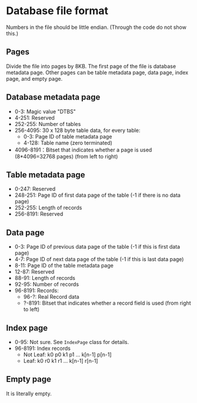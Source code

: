 # Database file format

Numbers in the file should be little endian. (Through the code do not show this.)

## Pages

Divide the file into pages by 8KB. The first page of the file is database metadata page. Other pages can be table metadata page, data page, index page, and empty page.

## Database metadata page

- 0-3: Magic value "DTBS"
- 4-251: Reserved
- 252-255: Number of tables
- 256-4095: 30 x 128 byte table data, for every table:
	- 0-3: Page ID of table metadata page
	- 4-128: Table name (zero terminated)
- 4096-8191：Bitset that indicates whether a page is used (8*4096=32768 pages) (from left to right)

## Table metadata page

- 0-247: Reserved
- 248-251: Page ID of first data page of the table (-1 if there is no data page)
- 252-255: Length of records
- 256-8191: Reserved

## Data page

- 0-3: Page ID of previous data page of the table (-1 if this is first data page)
- 4-7: Page ID of next data page of the table (-1 if this is last data page)
- 8-11: Page ID of the table metadata page
- 12-87: Reserved
- 88-91: Length of records
- 92-95: Number of records
- 96-8191: Records:
	- 96-?: Real Record data
	- ?-8191: Bitset that indicates whether a record field is used (from right to left)

## Index page

- 0-95: Not sure. See `IndexPage` class for details.
- 96-8191: Index records
    - Not Leaf: k0 p0 k1 p1 ... k\[n-1] p\[n-1]
    - Leaf:     k0 r0 k1 r1 ... k\[n-1] r\[n-1]


## Empty page

It is literally empty.
